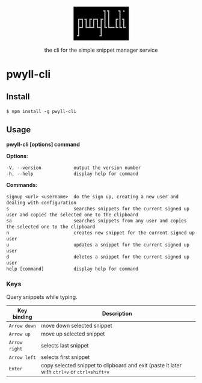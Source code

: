 <div align="center">
  <p>
    <img src="https://github.com/carvilsi/pwyll-cli/blob/main/img/pwyll-cli.png" alt="pwyll-cli" >
  </p>
  <p>the cli for the simple snippet manager service</p>
</div>

# pwyll-cli

## Install

`$ npm install -g pwyll-cli`

## Usage

**pwyll-cli [options] command**

**Options**:

    -V, --version            output the version number
    -h, --help               display help for command


**Commands**:

    signup <url> <username>  do the sign up, creating a new user and dealing with configuration
    s                        searches snippets for the current signed up user and copies the selected one to the clipboard
    sa                       searches snippets from any user and copies the selected one to the clipboard
    n                        creates new snippet for the current signed up user
    u                        updates a snippet for the current signed up user
    d                        deletes a snippet for the current signed up user
    help [command]           display help for command

### Keys

Query snippets while typing.

|  Key binding  |                                  Description                                                |
|---------------|---------------------------------------------------------------------------------------------|
| `Arrow down`  | move down selected snippet                                                                  |
| `Arrow up`    | move up selected snippet                                                                    |
| `Arrow right` | selects last snippet                                                                        |
| `Arrow left`  | selects first snippet                                                                       |
| `Enter`       | copy selected snippet to clipboard and exit (paste it later with `ctrl+v` or `ctrl+shift+v` |

